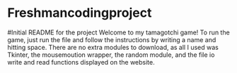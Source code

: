 # Freshmancodingproject
#Initial README for the project
Welcome to my tamagotchi game! To run the game, just run the file and follow the instructions by writing a name and hitting space. There are no extra modules to download, as all I used was Tkinter, the mousemoution wrapper, the random module, and the file io write and read functions displayed on the website. 
